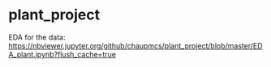 # plant_project


EDA for the data: https://nbviewer.jupyter.org/github/chaupmcs/plant_project/blob/master/EDA_plant.ipynb?flush_cache=true
